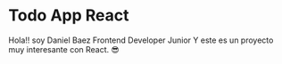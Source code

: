 # Todo App React 

Hola!! soy Daniel Baez Frontend Developer Junior Y este es un proyecto muy interesante con React. 😎

